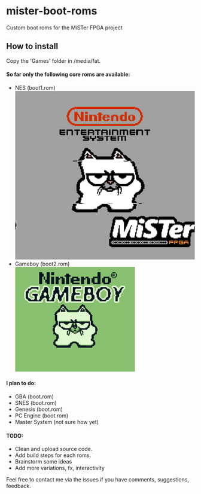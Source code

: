 # mister-boot-roms
Custom boot roms for the MiSTer FPGA project

## How to install
Copy the 'Games' folder in /media/fat.

#### So far only the following core roms are available:
- NES (boot1.rom)  
![NES](Images/NES.gif)
- Gameboy (boot2.rom)  
![Gameboy](Images/gameboy.gif)

#### I plan to do:
- GBA (boot.rom)
- SNES (boot.rom)
- Genesis (boot.rom)
- PC Engine (boot.rom)
- Master System (not sure how yet)

#### TODO:
- Clean and upload source code.
- Add build steps for each roms.
- Brainstorm some ideas
- Add more variations, fx, interactivity

Feel free to contact me via the issues if you have comments, suggestions, feedback.
